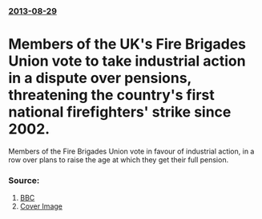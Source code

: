 ### [2013-08-29](/news/2013/08/29/index.md)

# Members of the UK's Fire Brigades Union vote to take industrial action in a dispute over pensions, threatening the country's first national firefighters' strike since 2002. 

Members of the Fire Brigades Union vote in favour of industrial action, in a row over plans to raise the age at which they get their full pension.


### Source:

1. [BBC](http://www.bbc.co.uk/news/uk-23884078)
1. [Cover Image](http://ichef.bbci.co.uk/news/1024/media/images/69543000/jpg/_69543118_emergingfireengine_pa.jpg)
